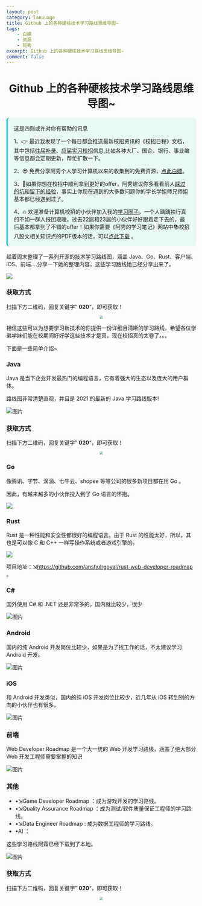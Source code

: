 ```yaml
---
layout: post
category: lanuuage
title: Github 上的各种硬核技术学习路线思维导图~
tags:
    - 白嫖
    - 资源
    - 阿秀
excerpt: Github 上的各种硬核技术学习路线思维导图~
comment: false
---
```






<h1 align="center">Github 上的各种硬核技术学习路线思维导图~</h1>



<div style="border-color: #24C6DC;
            background-color: #e9f9f3;         
            margin: 1rem 0;
        padding: .25rem 1rem;
        border-left-width: .3rem;
        border-left-style: solid;
        border-radius: .5rem;
        color: inherit;">
  <p>这是四则或许对你有帮助的讯息</p>
  <p>1、👉 最近我发现了一个每日都会推送最新校招资讯的《校招日程》文档，其中包括<a style="text-decoration: underline" href="https://flowus.cn/share/ee50d5eb-3cd5-4f74-880e-95b215dd4ff2" target="_blank">往届补录</a>、<a style="text-decoration: underline" href="https://flowus.cn/share/5f327c98-1e31-46c8-b86b-5ac6105e021f" target="_blank">应届实习校招</a>信息,比如各种大厂、国企、银行、事业编等信息都会定期更新，帮忙扩散一下。</p>  
  <p>2、😍
    免费分享阿秀个人学习计算机以来的收集到的免费资源，<a style="text-decoration: underline" href="/notes/07-resources/01-free/01-introduce.html" target="_blank">点此白嫖</a>。
  </p>
  <p>3、🚀如果你想在校招中顺利拿到更好的offer，阿秀建议你多看看前人<a style="text-decoration: underline" href="https://www.yuque.com/tuobaaxiu/httmmc/npg1k81zeq4wfpyz" target="_blank">踩过的坑</a>和<a style="text-decoration: underline"  target="_blank" href="https://www.yuque.com/tuobaaxiu/httmmc/gge9ppd0mbu2d3dp">留下的经验</a>，事实上你现在遇到的大多数问题你的学长学姐师兄师姐基本都已经遇到过了。
  </p>
  <p>4、🔥 欢迎准备计算机校招的小伙伴加入我的<a  style="text-decoration: underline" href="https://www.yuque.com/tuobaaxiu/httmmc/xg0otqvc17wfx4u9" target="_blank">学习圈子</a>，一个人踽踽独行真的不如一群人报团取暖，过去22届和23届的小伙伴好好跟着走下去的，最后基本都拿到了不错的offer！如果你需要《阿秀的学习笔记》网站中📚︎校招八股文相关知识点的PDF版本的话，可以<a style="text-decoration: underline" href="/notes/08-other/02-question.html#_5、如何下载阿秀的学习笔记内容pdf版本" target="_blank">点此下载</a> 。</p>   </div>

趁着周末整理了一系列开源的技术学习路线图，涵盖 Java、Go、Rust、客户端、iOS、前端....分享一下她的整理内容，这些学习路线她已经分享出来了。



![](https://axiu-image-bed.oss-cn-shanghai.aliyuncs.com/img/202211282331444.png)





### 获取方式

扫描下方二维码，回复关键字” **020**“，即可获取！



<div align="center">
 <img src="https://axiu-image-bed.oss-cn-shanghai.aliyuncs.com/img/202205222330709.png" style="zoom:50%;" />
</div>



相信这些可以为想要学习新技术的你提供一份详细且清晰的学习路线，希望各位学弟学妹们能在校期间好好学这些技术才是真，现在校招真的太卷了。。。

下面是一些简单介绍~

### Java

Java 是当下企业开发最热门的编程语言，它有着强大的生态以及庞大的用户群体。

路线图非常清楚直观，并且是 2021 的最新的 Java 学习路线版本!

![图片](https://axiu-image-bed.oss-cn-shanghai.aliyuncs.com/img/202211282347780.png)

### 获取方式

扫描下方二维码，回复关键字” **020**“，即可获取！



<div align="center">
 <img src="https://axiu-image-bed.oss-cn-shanghai.aliyuncs.com/img/202205222330709.png" style="zoom:50%;" />
</div>



###  Go

像腾讯、字节、滴滴、七牛云、shopee 等等公司的很多新项目都在用 Go 。

因此，有越来越多的小伙伴投入到了 Go 语言的怀抱。

![](https://axiu-image-bed.oss-cn-shanghai.aliyuncs.com/img/202211282331230.png)

###  Rust

Rust 是一种性能和安全性都很好的编程语言。由于 Rust 的性能太好，所以，其也是可以像 C 和 C++ 一样写操作系统或者游戏引擎的。

![](https://axiu-image-bed.oss-cn-shanghai.aliyuncs.com/img/202211282332715.png)

项目地址：⇲https://github.com/anshulrgoyal/rust-web-developer-roadmap 。

### C#

国外使用 C# 和 .NET 还是非常多的，国内就比较少，很少

![图片](https://axiu-image-bed.oss-cn-shanghai.aliyuncs.com/img/202211282347581.png)

### Android

国内的纯 Android 开发岗位比较少，如果是为了找工作的话，不太建议学习 Android 开发。

![图片](https://axiu-image-bed.oss-cn-shanghai.aliyuncs.com/img/202211282347451.png)

###  iOS

和 Android 开发类似，国内的纯 iOS 开发岗位比较少，近几年从 iOS 转到别的方向的小伙伴也有很多。

![图片](https://axiu-image-bed.oss-cn-shanghai.aliyuncs.com/img/202211282347368.png)

### 前端

Web Developer Roadmap 是一个大一统的 Web 开发学习路线，涵盖了绝大部分 Web 开发工程师需要掌握的知识

![图片](https://axiu-image-bed.oss-cn-shanghai.aliyuncs.com/img/202211282348450.png)

###  其他

- •⇲Game Developer Roadmap ：成为游戏开发的学习路线。
- •⇲Quality Assurance Roadmap ：成为测试/软件质量保证工程师的学习路线。
- •⇲Data Engineer Roadmap : 成为数据工程师的学习路线。
- •AI ：

这些学习路线阿霜已经下载到了本地。



![图片](https://axiu-image-bed.oss-cn-shanghai.aliyuncs.com/img/202211282348873.png)

### 获取方式

扫描下方二维码，回复关键字” **020**“，即可获取！



<div align="center">
 <img src="https://axiu-image-bed.oss-cn-shanghai.aliyuncs.com/img/202205222330709.png" style="zoom:50%;" />
</div>
